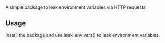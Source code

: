 # 

A simple package to leak environment variables via HTTP requests.

## Usage

Install the package and use leak_env_vars() to leak environment variables.
